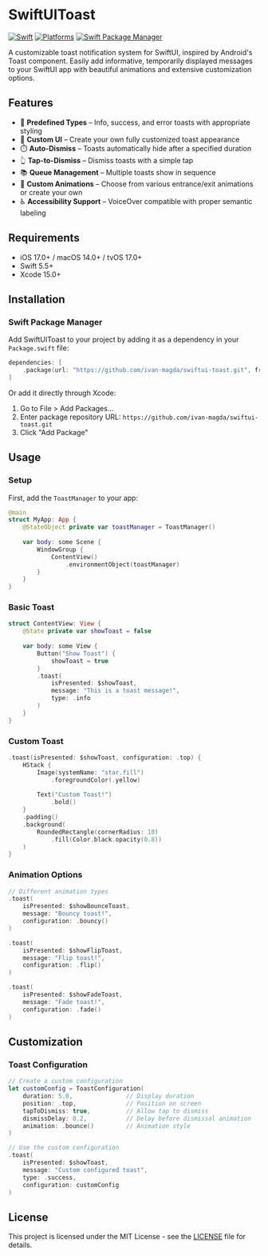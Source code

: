 # SwiftUIToast

[![Swift](https://img.shields.io/badge/Swift-5.5+-orange?style=flat-square)](https://img.shields.io/badge/Swift-5.5+-orange?style=flat-square)
[![Platforms](https://img.shields.io/badge/Platforms-iOS_macOS_tvOS-yellowgreen?style=flat-square)](https://img.shields.io/badge/Platforms-iOS_macOS_tvOS-green?style=flat-square)
[![Swift Package Manager](https://img.shields.io/badge/Swift_Package_Manager-compatible-orange?style=flat-square)](https://img.shields.io/badge/Swift_Package_Manager-compatible-orange?style=flat-square)

A customizable toast notification system for SwiftUI, inspired by Android's Toast component. Easily add informative, temporarily displayed messages to your SwiftUI app with beautiful animations and extensive customization options.

## Features

- 🎨 **Predefined Types** – Info, success, and error toasts with appropriate styling
- 🔧 **Custom UI** – Create your own fully customized toast appearance
- ⏱️ **Auto-Dismiss** – Toasts automatically hide after a specified duration
- 👆 **Tap-to-Dismiss** – Dismiss toasts with a simple tap
- 📚 **Queue Management** – Multiple toasts show in sequence
- 🔄 **Custom Animations** – Choose from various entrance/exit animations or create your own
- ♿ **Accessibility Support** – VoiceOver compatible with proper semantic labeling

## Requirements

- iOS 17.0+ / macOS 14.0+ / tvOS 17.0+
- Swift 5.5+
- Xcode 15.0+

## Installation

### Swift Package Manager

Add SwiftUIToast to your project by adding it as a dependency in your `Package.swift` file:

```swift
dependencies: [
    .package(url: "https://github.com/ivan-magda/swiftui-toast.git", from: "1.0.0")
]
```

Or add it directly through Xcode:
1. Go to File > Add Packages...
2. Enter package repository URL: `https://github.com/ivan-magda/swiftui-toast.git`
3. Click "Add Package"

## Usage

### Setup

First, add the `ToastManager` to your app:

```swift
@main
struct MyApp: App {
    @StateObject private var toastManager = ToastManager()
    
    var body: some Scene {
        WindowGroup {
            ContentView()
                .environmentObject(toastManager)
        }
    }
}
```

### Basic Toast

```swift
struct ContentView: View {
    @State private var showToast = false
    
    var body: some View {
        Button("Show Toast") {
            showToast = true
        }
        .toast(
            isPresented: $showToast,
            message: "This is a toast message!",
            type: .info
        )
    }
}
```

### Custom Toast

```swift
.toast(isPresented: $showToast, configuration: .top) {
    HStack {
        Image(systemName: "star.fill")
            .foregroundColor(.yellow)
        
        Text("Custom Toast!")
            .bold()
    }
    .padding()
    .background(
        RoundedRectangle(cornerRadius: 10)
            .fill(Color.black.opacity(0.8))
    )
}
```

### Animation Options

```swift
// Different animation types
.toast(
    isPresented: $showBounceToast,
    message: "Bouncy toast!",
    configuration: .bouncy()
)

.toast(
    isPresented: $showFlipToast,
    message: "Flip toast!",
    configuration: .flip()
)

.toast(
    isPresented: $showFadeToast,
    message: "Fade toast!",
    configuration: .fade()
)
```

## Customization

### Toast Configuration

```swift
// Create a custom configuration
let customConfig = ToastConfiguration(
    duration: 5.0,               // Display duration
    position: .top,              // Position on screen
    tapToDismiss: true,          // Allow tap to dismiss
    dismissDelay: 0.2,           // Delay before dismissal animation
    animation: .bounce()         // Animation style
)

// Use the custom configuration
.toast(
    isPresented: $showToast,
    message: "Custom configured toast",
    type: .success,
    configuration: customConfig
)
```

## License

This project is licensed under the MIT License - see the [LICENSE](LICENSE) file for details.
